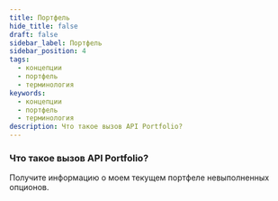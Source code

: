 ```yaml
---
title: Портфель
hide_title: false
draft: false
sidebar_label: Портфель
sidebar_position: 4
tags:
  - концепции
  - портфель
  - терминология
keywords:
  - концепции
  - портфель
  - терминология
description: Что такое вызов API Portfolio?
---
```


### Что такое вызов API Portfolio?

Получите информацию о моем текущем портфеле невыполненных опционов.
